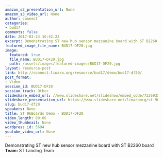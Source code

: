 ```yaml
---
amazon_s3_presentation_url: None
amazon_s3_video_url: None
author: connect
categories:
- bud17
comments: false
date: 2017-03-23 16:42:23
excerpt: Demonstrating ST new hub sensor mezzanine board with ST B2260 board
featured_image_file_name: BUD17-DF20.jpg
image:
  featured: true
  file_name: BUD17-DF20.jpg
  path: /assets/images/featured-images/BUD17-DF20.jpg
layout: resource-post
link: http://connect.linaro.org/resource/bud17/demo/bud17-df20/
post_format:
- Video
session_id: BUD17-DF20
session_track: Other
slideshare_embed_url: //www.slideshare.net/slideshow/embed_code/73369355
slideshare_presentation_url: https://www.slideshare.net/linaroorg/st-96boards-demo
slug: bud17-df20
speakers: None
title: ST 96Boards Demo - BUD17-DF20
video_length: 00:00
video_thumbnail: None
wordpress_id: 5694
youtube_video_url: None
---
```


Demonstrating ST new hub sensor mezzanine board with ST B2260 board
**Team:** ST Landing Team
